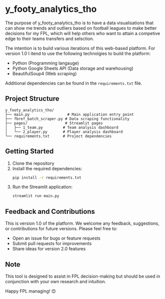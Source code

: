 # y_footy_analytics_tho

The purpose of y_footy_analytics_tho is to have a data visualisations that can show me trends and outliers based on football leagues to make
better decisions for my FPL, which will help others who want to attain a competive edge to their teams transfers and selsction.

The intention is to build various iterations of this web-based platform. For version 1.0 I itend to use the following technolgies to build the platform:
- Python (Programming langauge)
- Python Google Sheets API (Data storage and warehousing)
- BeautifulSoup4 (Web scraping)

Additional dependencies can be found in the `requirements.txt` file.

## Project Structure

```
y_footy_analytics_tho/
├── main.py                 # Main application entry point
├── fbref_batch_scraper.py # Data scraping functionality
├── pages/                 # Streamlit pages
│   ├── 1_team.py         # Team analysis dashboard
│   └── 2_player.py       # Player analysis dashboard
└── requirements.txt      # Project dependencies
```

## Getting Started

1. Clone the repository
2. Install the required dependencies:
   ```bash
   pip install -r requirements.txt
   ```
3. Run the Streamlit application:
   ```bash
   streamlit run main.py
   ```

## Feedback and Contributions

This is version 1.0 of the platform. We welcome any feedback, suggestions, or contributions for future versions. Please feel free to:
- Open an issue for bugs or feature requests
- Submit pull requests for improvements
- Share ideas for version 2.0 features

## Note

This tool is designed to assist in FPL decision-making but should be used in conjunction with your own research and intuition.

Happy FPL managing! 😊
